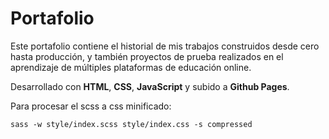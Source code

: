 # Portafolio

Este portafolio contiene el historial de mis trabajos construidos desde cero hasta producción, y también proyectos de prueba realizados en el aprendizaje de múltiples plataformas de educación online.

Desarrollado con **HTML**, **CSS**, **JavaScript** y subido a **Github Pages**.

Para procesar el scss a css minificado:

`sass -w style/index.scss style/index.css -s compressed`
